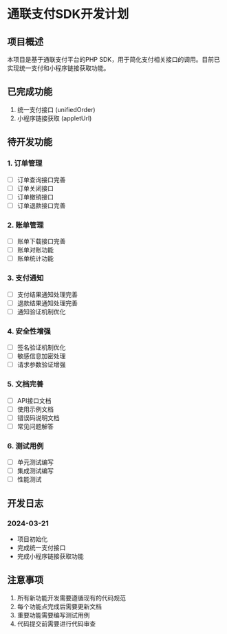 # 通联支付SDK开发计划

## 项目概述
本项目是基于通联支付平台的PHP SDK，用于简化支付相关接口的调用。目前已实现统一支付和小程序链接获取功能。

## 已完成功能
1. 统一支付接口 (unifiedOrder)
2. 小程序链接获取 (appletUrl)

## 待开发功能

### 1. 订单管理
- [ ] 订单查询接口完善
- [ ] 订单关闭接口
- [ ] 订单撤销接口
- [ ] 订单退款接口完善

### 2. 账单管理
- [ ] 账单下载接口完善
- [ ] 账单对账功能
- [ ] 账单统计功能

### 3. 支付通知
- [ ] 支付结果通知处理完善
- [ ] 退款结果通知处理完善
- [ ] 通知验证机制优化

### 4. 安全性增强
- [ ] 签名验证机制优化
- [ ] 敏感信息加密处理
- [ ] 请求参数验证增强

### 5. 文档完善
- [ ] API接口文档
- [ ] 使用示例文档
- [ ] 错误码说明文档
- [ ] 常见问题解答

### 6. 测试用例
- [ ] 单元测试编写
- [ ] 集成测试编写
- [ ] 性能测试

## 开发日志
### 2024-03-21
- 项目初始化
- 完成统一支付接口
- 完成小程序链接获取功能

## 注意事项
1. 所有新功能开发需要遵循现有的代码规范
2. 每个功能点完成后需要更新文档
3. 重要功能需要编写测试用例
4. 代码提交前需要进行代码审查 